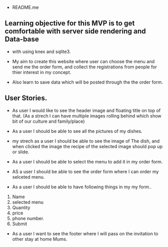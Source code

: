 * README.me 


## Learning objective for this MVP is to get comfortable with server side rendering and Data-base
 * with using knex and sqlite3.


* My aim to create this website where user can choose the menu and send me the order form, and collect the registrations   from people for thier interest in my concept.
* Also learn to save data which will be  posted through the the order form.


## User Stories.
* As user I would like to see the header image and floating title on top of that. (As a strech I can have multiple images rolling behind which show bit of our culture and family/place)

* As a user I should be able to see all the pictures of my dishes.


* my strech as a user I should be able to see the image of The dish, and when clicked the image the recipe of 
 the selected image should pop up or slide.

* As a user I should be able to select the menu to add it in my order form.

* AS a user I should be able to see the order form where I can order my selceted menu.

* As a user I should be able to have following things in my my form..
1. Name
2. selected menu
3. Quantity
4. price
5. phone number.
6. Submit

* As a user I want to see the footer where I will pass on the invitation to other stay at home Mums.


